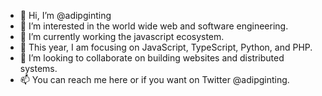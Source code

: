 - 👋 Hi, I’m @adipginting
- 👀 I’m interested in the world wide web and software engineering.
- 🌱 I’m currently working the javascript ecosystem.
- 🚀 This year, I am focusing on JavaScript, TypeScript, Python, and PHP.
- 💞️ I’m looking to collaborate on building websites and distributed systems.
- 📫 You can reach me here or if you want on Twitter @adipginting.

<!---
adipginting/adipginting is a ✨ special ✨ repository because its `README.md` (this file) appears on your GitHub profile.
You can click the Preview link to take a look at your changes.
--->
